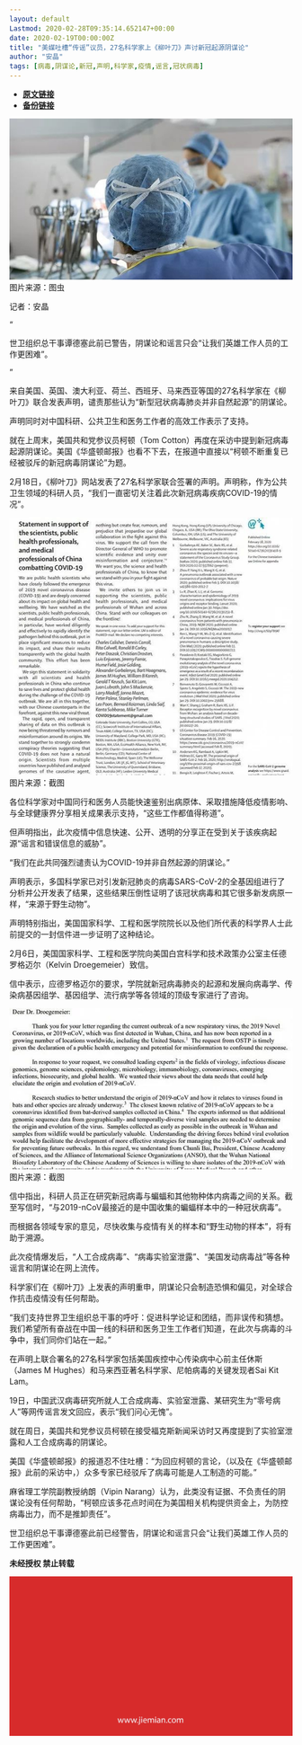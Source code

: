 ```yaml
---
layout: default
Lastmod: 2020-02-28T09:35:14.652147+00:00
date: 2020-02-19T00:00:00Z
title: "美媒吐槽“传谣”议员，27名科学家上《柳叶刀》声讨新冠起源阴谋论"
author: "安晶"
tags: [病毒,阴谋论,新冠,声明,科学家,疫情,谣言,冠状病毒]
---
```


* [**原文链接**](http://mp.weixin.qq.com/s?__biz=MjM5NTE0ODc2Nw==&mid=2650463778&idx=3&sn=2e4d775657e4fde82d6924e10e429a52&chksm=bef2989289851184be60a132fa79e4b3e58e832d89836dc09345447aa4f49a6d6b0552a5c947#rd)
* [**备份链接**](http://archive.today/sezyD)


![](/images/post/17a0050f903f90bd5b42134d367c8262.jpg)图片来源：图虫

记者：安晶

“

  

世卫组织总干事谭德塞此前已警告，阴谋论和谣言只会“让我们英雄工作人员的工作更困难”。

  

”

来自美国、英国、澳大利亚、荷兰、西班牙、马来西亚等国的27名科学家在《柳叶刀》联合发表声明，谴责那些认为“新型冠状病毒肺炎并非自然起源”的阴谋论。  

声明同时对中国科研、公共卫生和医务工作者的高效工作表示了支持。

就在上周末，美国共和党参议员柯顿（Tom Cotton）再度在采访中提到新冠病毒起源阴谋论。美国《华盛顿邮报》也看不下去，在报道中直接以“柯顿不断重复已经被驳斥的新冠病毒阴谋论”为题。

2月18日，《柳叶刀》网站发表了27名科学家联合签署的声明。声明称，作为公共卫生领域的科研人员，“我们一直密切关注着此次新冠病毒疾病COVID-19的情况”。

![](/images/post/b8977ddef77fdf0e28772d8c119d4386.jpg)图片来源：截图

各位科学家对中国同行和医务人员能快速鉴别出病原体、采取措施降低疫情影响、与全球健康界分享相关成果表示支持，“这些工作都值得称道”。

但声明指出，此次疫情中信息快速、公开、透明的分享正在受到关于该疾病起源“谣言和错误信息的威胁”。

“我们在此共同强烈谴责认为COVID-19并非自然起源的阴谋论。”

声明表示，多国科学家已对引发新冠肺炎的病毒SARS-CoV-2的全基因组进行了分析并公开发表了结果，这些结果压倒性证明了该冠状病毒和其它很多新发病原一样，“来源于野生动物”。

声明特别指出，美国国家科学、工程和医学院院长以及他们所代表的科学界人士此前提交的一封信件进一步证明了这种结论。

2月6日，美国国家科学、工程和医学院向美国白宫科学和技术政策办公室主任德罗格迈尔（Kelvin Droegemeier）致信。

信中表示，应德罗格迈尔的要求，学院就新冠病毒肺炎的起源和发展向病毒学、传染病基因组学、基因组学、流行病学等各领域的顶级专家进行了咨询。

![](/images/post/8cd3c407189e4e1a380aec1ea8fbea35.jpg)图片来源：截图

信中指出，科研人员正在研究新冠病毒与蝙蝠和其他物种体内病毒之间的关系。截至写信时，“与2019-nCoV最接近的是中国收集的蝙蝠样本中的一种冠状病毒”。

而根据各领域专家的意见，尽快收集与疫情有关的样本和“野生动物的样本”，将有助于溯源。

此次疫情爆发后，“人工合成病毒”、“病毒实验室泄露”、“美国发动病毒战”等各种谣言和阴谋论在网上流传。

科学家们在《柳叶刀》上发表的声明重申，阴谋论只会制造恐惧和偏见，对全球合作抗击疫情没有任何帮助。

“我们支持世界卫生组织总干事的呼吁：促进科学论证和团结，而非误传和猜想。我们希望所有奋战在中国一线的科研和医务卫生工作者们知道，在此次与病毒的斗争中，我们同你们站在一起。”

在声明上联合署名的27名科学家包括美国疾控中心传染病中心前主任休斯（James M Hughes）和马来西亚著名科学家、尼帕病毒的关键发现者Sai Kit Lam。

19日，中国武汉病毒研究所就人工合成病毒、实验室泄露、某研究生为“零号病人”等网传谣言发文回应，表示“我们问心无愧”。

就在周日，美国共和党参议员柯顿在接受福克斯新闻采访时又再度提到了实验室泄露和人工合成病毒的阴谋论。

美国《华盛顿邮报》的报道忍不住吐槽：“为回应柯顿的言论，（以及在《华盛顿邮报》此前的采访中，）众多专家已经驳斥了病毒可能是人工制造的可能。”

麻省理工学院副教授纳朗（Vipin Narang）认为，此类没有证据、不负责任的阴谋论没有任何帮助，“柯顿应该多花点时间在为美国相关机构提供资金上，为防控病毒出力，而不是推卸责任”。

世卫组织总干事谭德塞此前已经警告，阴谋论和谣言只会“让我们英雄工作人员的工作更困难”。

  

**未经授权 禁止转载**

  

  

![](/images/post/3ef9527fd7edfb43b0c70486c7a956af.jpg)

